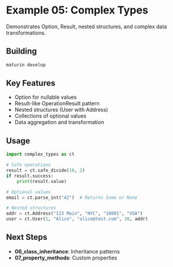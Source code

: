 # Example 05: Complex Types

Demonstrates Option, Result, nested structures, and complex data transformations.

## Building
```bash
maturin develop
```

## Key Features
- Option<T> for nullable values
- Result-like OperationResult pattern
- Nested structures (User with Address)
- Collections of optional values
- Data aggregation and transformation

## Usage
```python
import complex_types as ct

# Safe operations
result = ct.safe_divide(10, 2)
if result.success:
    print(result.value)

# Optional values
email = ct.parse_int("42")  # Returns Some or None

# Nested structures
addr = ct.Address("123 Main", "NYC", "10001", "USA")
user = ct.User(1, "Alice", "alice@test.com", 30, addr)
```

## Next Steps
- **06_class_inheritance**: Inheritance patterns
- **07_property_methods**: Custom properties
